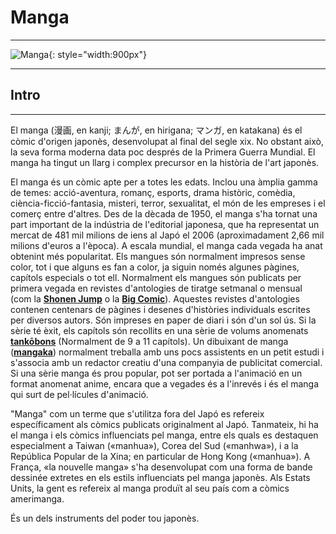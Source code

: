 # Manga
***
![Manga](/img/manga.jpg){: style="width:900px"}
***      
## Intro
***
El manga (漫画, en kanji; まんが, en hirigana; マンガ, en katakana) és el còmic d'origen japonès, desenvolupat al final del segle xix. No obstant això, la seva forma moderna data poc després de la Primera Guerra Mundial. El manga ha tingut un llarg i complex precursor en la història de l'art japonès.

El manga és un còmic apte per a totes les edats. Inclou una àmplia gamma de temes: acció-aventura, romanç, esports, drama històric, comèdia, ciència-ficció-fantasia, misteri, terror, sexualitat, el món de les empreses i el comerç entre d'altres. Des de la dècada de 1950, el manga s'ha tornat una part important de la indústria de l'editorial japonesa, que ha representat un mercat de 481 mil milions de iens al Japó el 2006 (aproximadament 2,66 mil milions d'euros a l'època). A escala mundial, el manga cada vegada ha anat obtenint més popularitat. Els mangues són normalment impresos sense color, tot i que alguns es fan a color, ja siguin només algunes pàgines, capítols especials o tot ell. Normalment els mangues són publicats per primera vegada en revistes d'antologies de tiratge setmanal o mensual (com la **[Shonen Jump](https://ca.wikipedia.org/wiki/Sh%C5%ABkan_Sh%C5%8Dnen_Jump)** o la **[Big Comic](https://ca.wikipedia.org/wiki/Big_Comic)**). Aquestes revistes d'antologies contenen centenars de pàgines i desenes d'històries individuals escrites per diversos autors. Són impreses en paper de diari i són d'un sol ús. Si la sèrie té èxit, els capítols són recollits en una sèrie de volums anomenats **[tankōbons](https://ca.wikipedia.org/wiki/Tank%C5%8Dbon)** (Normalment de 9 a 11 capítols). Un dibuixant de manga (**[mangaka](https://ca.wikipedia.org/wiki/Mangaka)**) normalment treballa amb uns pocs assistents en un petit estudi i s'associa amb un redactor creatiu d'una companyia de publicitat comercial. Si una sèrie manga és prou popular, pot ser portada a l'animació en un format anomenat anime, encara que a vegades és a l'inrevés i és el manga qui surt de pel·lícules d'animació.

"Manga" com un terme que s'utilitza fora del Japó es refereix específicament als còmics publicats originalment al Japó. Tanmateix, hi ha el manga i els còmics influenciats pel manga, entre els quals es destaquen especialment a Taiwan («manhua»), Corea del Sud («manhwa»), i a la República Popular de la Xina; en particular de Hong Kong («manhua»). A França, «la nouvelle manga» s'ha desenvolupat com una forma de bande dessinée extretes en els estils influenciats pel manga japonès. Als Estats Units, la gent es refereix al manga produït al seu país com a còmics amerimanga.

És un dels instruments del poder tou japonès.
